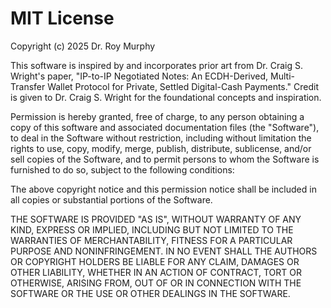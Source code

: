 # MIT License

Copyright (c) 2025 Dr. Roy Murphy

This software is inspired by and incorporates prior art from Dr. Craig S. 
Wright's paper, "IP-to-IP Negotiated Notes: An ECDH-Derived, Multi-Transfer Wallet Protocol for Private, Settled Digital-Cash Payments." 
Credit is given to Dr. Craig S. Wright for the foundational concepts and 
inspiration.

Permission is hereby granted, free of charge, to any person obtaining a copy
of this software and associated documentation files (the "Software"), to deal
in the Software without restriction, including without limitation the rights
to use, copy, modify, merge, publish, distribute, sublicense, and/or sell
copies of the Software, and to permit persons to whom the Software is
furnished to do so, subject to the following conditions:

The above copyright notice and this permission notice shall be included in all
copies or substantial portions of the Software.

THE SOFTWARE IS PROVIDED "AS IS", WITHOUT WARRANTY OF ANY KIND, EXPRESS OR
IMPLIED, INCLUDING BUT NOT LIMITED TO THE WARRANTIES OF MERCHANTABILITY,
FITNESS FOR A PARTICULAR PURPOSE AND NONINFRINGEMENT. IN NO EVENT SHALL THE
AUTHORS OR COPYRIGHT HOLDERS BE LIABLE FOR ANY CLAIM, DAMAGES OR OTHER
LIABILITY, WHETHER IN AN ACTION OF CONTRACT, TORT OR OTHERWISE, ARISING FROM,
OUT OF OR IN CONNECTION WITH THE SOFTWARE OR THE USE OR OTHER DEALINGS IN THE
SOFTWARE.
